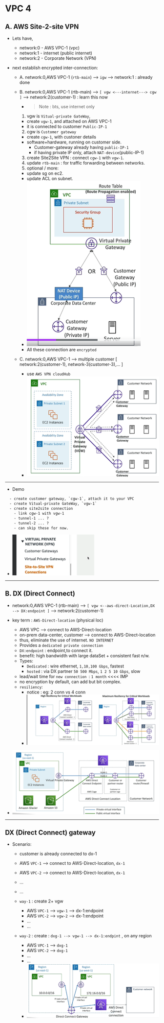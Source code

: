 # VPC 4

## A. AWS Site-2-site VPN
- Lets have,
  - network:0 - AWS VPC-1 (vpc)
  - network:1 - internet (public internet)
  - network:2 - Corporate Network (VPN)
  
- next establish encrypted inter-connection:
  - A. network:0,AWS VPC-1 (`rtb-main`) --> `igw`  --> network:1 : already done
  
  - B. network:0,AWS VPC-1  (rtb-main) --> `[ vgw <---internet---> cgw ]` --> network:2(customer-1)  : learn this now
    - > Note : bts, use internet only 
    1. vgw is `Vitual-private GateWay`, 
      - create `vgw-1`, and attached on AWS VPC-1 
      - it is connected to customer `Public-IP-1`
    2. cgw is `Customer gateway` 
      - create `cgw-1`, with custoner details 
      - software+hardware, running on customer side.
        - Customer-gateway already having `public-IP-1`
        - if having private IP only, attach `NAT-device`(public-IP-1)
    3. create Site2Site VPN : connect `cgw-1` with `vgw-1`.
    4. update `rtb-main` : for traffic forwarding between networks.
    5. optional / more:
      - update sg on ec2.
      - update ACL on subnet.
    - ![img.png](../img/vpc-3/img-s2s-vpn.png)
    - All these connection are `encrypted`
    
  - C. network:0,AWS VPC-1 --> multiple customer [ network:2(customer-1), network-3(customer-3),... ]
    - use `AWS VPN cloudHub`
    - ![img.png](../img/vpc-3/img-hub-2.png)
---
- Demo
```
  - create customer gateway, `cgw-1`, attach it to your VPC
  - create Vitual-private GateWay, `vgw-1`
  - create site2site connection
    - link cgw-1 with vgw-1
    - tunnel-1 ... ?
    - tunnel-2 ... ?
    - can skip these for now.
```
- ![img.png](../img/vpc-3/demo-1.png)

---
## B. DX (Direct Connect)
- network:0,AWS VPC-1  (rtb-main) --> `[ vgw <--aws-direct-Location,DX  --> DX:endpoint ]` --> network:2(customer-1)

- key term : `AWS-Direct-location` (physical loc)
  - AWS VPC                       --> connect to AWS-Direct-location
  - on-prem data-center, customer --> connect to AWS-Direct-location
  - thus, eliminate the use of internet. `NO INTERNET`
  - Provides a `dedicated private connection`
  - `DX:endpoint` : endpoint,to connect it. 
  - benefit: high bandwidth with large dataSet + consistent fast n/w.
  - Types:
    - `Dedicated` : wire ethernet, `1,10,100 Gbps`, fastest
    - `hosted`    : via DX partner `50 500 Mbps`, `1 2 5 10 Gbps`, slow
  - lead/wait time for `new connection `: `1 month` <<<< IMP
  - no encryption by default, can add but bit complex.
  - `resiliency`: 
    - notice : eg: 2 conn vs 4 conn
    - ![img.png](../img/vpc-3/img-dx-100.png)
    


- ![img.png](../img/vpc-3/dx-1.png)

---
## DX (Direct Connect) gateway
- Scenario:
  - customer is already connected to dx-1
  - AWS `VPC-1` --> connect to AWS-Direct-location, `dx-1`
  - AWS `VPC-2` --> connect to AWS-Direct-location, `dx-1`
  - ...
  - ...

  - `way-1` : create 2+ vgw
    - AWS `VPC-1` --> `vgw-1` --> dx-1:endpoint
    - AWS `VPC-2` --> `vgw-2` --> dx-1:endpoint
    - ...
    - ...
    
  - `way-2` : create :  `dxg-1 --> vgw-1 --> dx-1:endpint` , on any region
    - AWS `VPC-1` --> `dxg-1`
    - AWS `VPC-2` --> `dxg-1`
    - ...
    - ...
    - ![img.png](../img/vpc-3/sxg-1.png)
